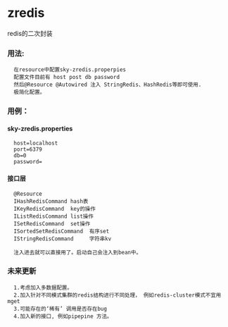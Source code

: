 # zredis
redis的二次封装
### 用法:    
      在resource中配置sky-zredis.properpies
      配置文件目前有 host post db password
      然后@Resource @Autowired 注入 StringRedis、HashRedis等即可使用.
      极简化配置。
### 用例：   
#### sky-zredis.properties
      host=localhost
      port=6379
      db=0
      password=
      
#### 接口层
      @Resource
      IHashRedisCommand hash表
      IKeyRedisCommand  key的操作
      IListRedisCommand list操作
      ISetRedisCommand  set操作
      ISortedSetRedisCommand  有序set
      IStringRedisCommand     字符串kv
      
      注入进去就可以直接用了。启动自己会注入到bean中。
      
### 未来更新
      1.考虑加入多数据配置。
      2.加入针对不同模式集群的redis结构进行不同处理， 例如redis-cluster模式不宜用 mget
      3.可能存在的‘稀有’ 调用是否存在bug
      4.加入新的接口, 例如pipepine 方法。
      
